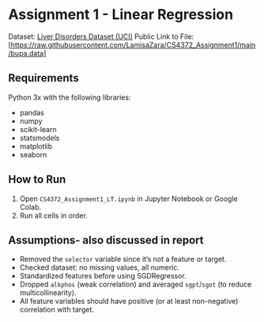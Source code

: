 # Assignment 1 - Linear Regression

Dataset: [Liver Disorders Dataset (UCI)](https://archive.ics.uci.edu/dataset/60/liver+disorders)
Public Link to File: [https://raw.githubusercontent.com/LamisaZara/CS4372_Assignment1/main/bupa.data]

## Requirements
Python 3x with the following libraries:
- pandas
- numpy
- scikit-learn
- statsmodels
- matplotlib
- seaborn

## How to Run
1. Open `CS4372_Assignment1_LT.ipynb` in Jupyter Notebook or Google Colab.
2. Run all cells in order.

## Assumptions- also discussed in report
- Removed the `selector` variable since it’s not a feature or target.
- Checked dataset: no missing values, all numeric.
- Standardized features before using SGDRegressor.
- Dropped `alkphos` (weak correlation) and averaged `sgpt`/`sgot` (to reduce multicollinearity).
- All feature variables should have positive (or at least non-negative) correlation with target.
